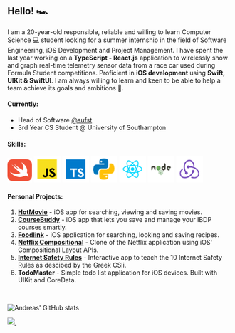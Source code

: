 ## Hello! 🏎

I am a 20-year-old responsible, reliable and willing to learn Computer Science 💻 student looking for a summer internship in the field of Software Engineering, iOS Development and Project Management. I have spent the last year working on a **TypeScript - React.js** application to wirelessly show and graph real-time telemetry sensor data from a race car used during Formula Student competitions. Proficient in **iOS development** using **Swift, UIKit & SwiftUI**. I am always willing to learn and keen to be able to help a team achieve its goals and ambitions 🙂. 

#### Currently: 
* Head of Software [@sufst](https://github.com/sufst)
* 3rd Year CS Student @ University of Southampton

#### Skills:
<div> 
  <img src="./logos/swift-icon.svg" width=55>
  <img src="./logos/javascript.svg" width=60>
  <img src="./logos/typescript.svg" width=60>
  <img src="./logos/python.svg" width=60>
  <img src="./logos/react.svg" width=60>
  <img src="./logos/nodejs.svg" width=60>
  <img src="./logos/redux.svg" width=60>
</div>

#### Personal Projects: 
1. **[HotMovie](https://github.com/AndreasDemenagas/HotelMovieApp)** - iOS app for searching, viewing and saving movies. 
2. **[CourseBuddy](https://github.com/AndreasDemenagas/CourseBuddy)** - iOS app that lets you save and manage your IBDP courses smartly. 
3. **[Foodlink](https://github.com/AndreasDemenagas/Foodlink)** - iOS application for searching, looking and saving recipes. 
4. **[Netflix Compositional](https://github.com/AndreasDemenagas/Netflix-Compositional)** - Clone of the Netflix application using iOS' Compositional Layout APIs.
5. **[Internet Safety Rules](https://github.com/AndreasDemenagas/InternetSafetyRules)** - Interactive app to teach the 10 Internet Safety Rules as descibed by the Greek CSIi.
6. **TodoMaster** - Simple todo list application for iOS devices. Built with UIKit and CoreData. 


<br/>

![Andreas' GitHub stats](https://github-readme-stats.vercel.app/api?username=AndreasDemenagas&hide=stars&show_icons=true&count_private=true&theme=dark)

<a href="https://www.linkedin.com/in/andreas-demenagas-1783971b9/">
    <img src="https://img.shields.io/badge/linkedin-%230077B5.svg?&style=for-the-badge&logo=linkedin&logoColor=white" />
</a>&nbsp;&nbsp;
